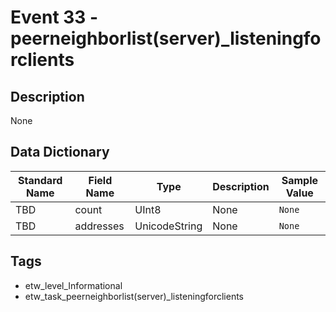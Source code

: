 # Event 33 - peerneighborlist(server)_listeningforclients

## Description
None

## Data Dictionary
|Standard Name|Field Name|Type|Description|Sample Value|
|---|---|---|---|---|
|TBD|count|UInt8|None|`None`|
|TBD|addresses|UnicodeString|None|`None`|

## Tags
* etw_level_Informational
* etw_task_peerneighborlist(server)_listeningforclients